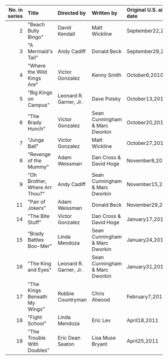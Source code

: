 |   No. in series | Title                         | Directed by            | Written by                     | Original U.S. air date   |   Prod. code |
|----------------:|:------------------------------|:-----------------------|:-------------------------------|:-------------------------|-------------:|
|               2 | "Beach Bully Bingo"           | David Kendall          | Matt Wickline                  | September22,2010         |          105 |
|               3 | "A Mermaid's Tail"            | Andy Cadiff            | Donald Beck                    | September29,2010         |          104 |
|               4 | "Where the Wild Kings Are"    | Victor Gonzalez        | Kenny Smith                    | October6,2010            |          107 |
|               5 | "Big Kings on Campus"         | Leonard R. Garner, Jr. | Dave Polsky                    | October13,2010           |          108 |
|               6 | "The Brady Hunch"             | Victor Gonzalez        | Sean Cunningham & Marc Dworkin | October20,2010           |          110 |
|               7 | "Junga Ball"                  | Victor Gonzalez        | Matt Wickline                  | October27,2010           |          111 |
|               8 | "Revenge of the Mummy"        | Adam Weissman          | Dan Cross & David Hoge         | November8,2010           |          113 |
|               9 | "Oh Brother, Where Arr Thou?" | Andy Cadiff            | Sean Cunningham & Marc Dworkin | November15,2010          |          103 |
|              11 | "Pair of Jokers"              | Adam Weissman          | Donald Beck                    | November29,2010          |          112 |
|              14 | "The Bite Stuff"              | Victor Gonzalez        | Dan Cross & David Hoge         | January17,2011           |          106 |
|              15 | "Brady Battles Boo-Mer"       | Linda Mendoza          | Sean Cunningham & Marc Dworkin | January24,2011           |          114 |
|              16 | "The King and Eyes"           | Leonard R. Garner, Jr. | Sean Cunningham & Marc Dworkin | January31,2011           |          117 |
|              17 | "The Kings Beneath My Wings"  | Robbie Countryman      | Chris Atwood                   | February7,2011           |          118 |
|              18 | "Fight School"                | Linda Mendoza          | Eric Lev                       | April18,2011             |          116 |
|              19 | "The Trouble With Doubles"    | Eric Dean Seaton       | Lisa Muse Bryant               | April25,2011             |          119 |